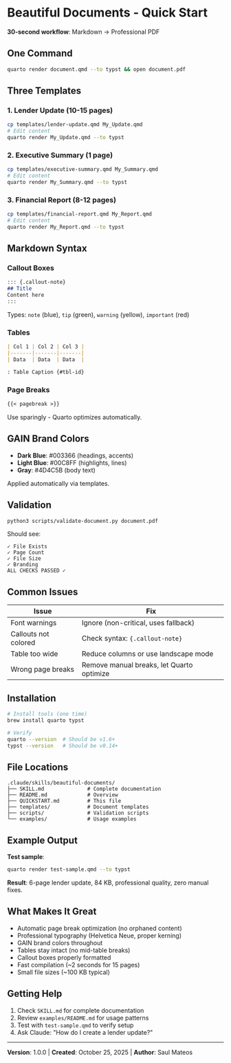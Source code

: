 # Beautiful Documents - Quick Start

**30-second workflow**: Markdown → Professional PDF

## One Command

```bash
quarto render document.qmd --to typst && open document.pdf
```

## Three Templates

### 1. Lender Update (10-15 pages)
```bash
cp templates/lender-update.qmd My_Update.qmd
# Edit content
quarto render My_Update.qmd --to typst
```

### 2. Executive Summary (1 page)
```bash
cp templates/executive-summary.qmd My_Summary.qmd
# Edit content
quarto render My_Summary.qmd --to typst
```

### 3. Financial Report (8-12 pages)
```bash
cp templates/financial-report.qmd My_Report.qmd
# Edit content
quarto render My_Report.qmd --to typst
```

## Markdown Syntax

### Callout Boxes
```markdown
::: {.callout-note}
## Title
Content here
:::
```

Types: `note` (blue), `tip` (green), `warning` (yellow), `important` (red)

### Tables
```markdown
| Col 1 | Col 2 | Col 3 |
|-------|-------|-------|
| Data  | Data  | Data  |

: Table Caption {#tbl-id}
```

### Page Breaks
```markdown
{{< pagebreak >}}
```

Use sparingly - Quarto optimizes automatically.

## GAIN Brand Colors

- **Dark Blue**: #003366 (headings, accents)
- **Light Blue**: #00C8FF (highlights, lines)
- **Gray**: #4D4C5B (body text)

Applied automatically via templates.

## Validation

```bash
python3 scripts/validate-document.py document.pdf
```

Should see:
```
✓ File Exists
✓ Page Count
✓ File Size
✓ Branding
ALL CHECKS PASSED ✓
```

## Common Issues

| Issue | Fix |
|-------|-----|
| Font warnings | Ignore (non-critical, uses fallback) |
| Callouts not colored | Check syntax: `{.callout-note}` |
| Table too wide | Reduce columns or use landscape mode |
| Wrong page breaks | Remove manual breaks, let Quarto optimize |

## Installation

```bash
# Install tools (one time)
brew install quarto typst

# Verify
quarto --version  # Should be v1.6+
typst --version   # Should be v0.14+
```

## File Locations

```
.claude/skills/beautiful-documents/
├── SKILL.md              # Complete documentation
├── README.md             # Overview
├── QUICKSTART.md         # This file
├── templates/            # Document templates
├── scripts/              # Validation scripts
└── examples/             # Usage examples
```

## Example Output

**Test sample**:
```bash
quarto render test-sample.qmd --to typst
```

**Result**: 6-page lender update, 84 KB, professional quality, zero manual fixes.

## What Makes It Great

- Automatic page break optimization (no orphaned content)
- Professional typography (Helvetica Neue, proper kerning)
- GAIN brand colors throughout
- Tables stay intact (no mid-table breaks)
- Callout boxes properly formatted
- Fast compilation (~2 seconds for 15 pages)
- Small file sizes (~100 KB typical)

## Getting Help

1. Check `SKILL.md` for complete documentation
2. Review `examples/README.md` for usage patterns
3. Test with `test-sample.qmd` to verify setup
4. Ask Claude: "How do I create a lender update?"

---

**Version**: 1.0.0 | **Created**: October 25, 2025 | **Author**: Saul Mateos
